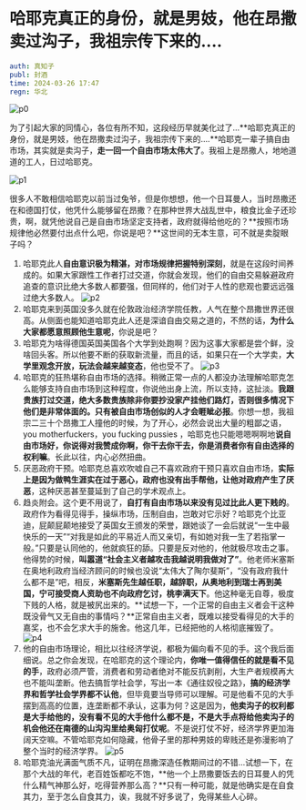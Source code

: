 # 哈耶克真正的身份，就是男妓，他在昂撒卖过沟子，我祖宗传下来的....

~~~~ yml
auth: 真知子
publ: 封酒
time: 2024-03-26 17:47
regn: 华北
~~~~

![p0](./p0-mmexport59e04ea00eed48b5ddba91aaa4a4a59b_1716689191275.jpeg)

为了引起大家的同情心，各位有所不知，这段经历早就美化过了...**哈耶克真正的身份，就是男妓，他在昂撒卖过沟子，我祖宗传下来的....**哈耶克一辈子搞自由市场，其实就是卖沟子，**走一回一个自由市场太伟大了**。我祖上是昂撒人，地地道道的工人，日过哈耶克。

![p1](./p1-mmexportfacb29173227aa59bedf860f8e600743_1716689194768.jpeg)

很多人不敢相信哈耶克以前当过兔爷，但是你想想，他一个日耳曼人，当时昂撒还在和德国打仗，他凭什么能够留在昂撒？在那种世界大战乱世中，粮食比金子还珍贵，啊，就凭他说自己是自由市场坚定支持者，政府就得给他吃的？**按照市场规律他必然要付出点什么吧，你说是吧？**这世间的无本生意，可不就是卖腚眼子吗？

1. 哈耶克此人**自由意识极为精湛，对市场规律把握特别深刻**，就是在这段时间养成的。如果大家跟性工作者打过交道，你就会发现，他们的自由交易躲避政府追查的意识比绝大多数人都要强，但同样的，他们对于人性的悲观也要远远强过绝大多数人。 ![p2](./p2-mmexportcadb07acf2abf3191a8037b02a54c0fd_1716689197426.webp)
2. 哈耶克来到英国没多久就在伦敦政治经济学院任教，人气在整个昂撒世界还很高。从侧面也能知道哈耶克此人还是深谙自由交易之道的，不然的话，**为什么大家都愿意照顾他生意呢**，你说是吧？
3. 哈耶克为啥得德国英国美国各个大学到处跑啊？因为这事大家都是尝个鲜，没啥回头客。所以他要不断的获取新流量，而且的话，如果只在一个大学卖，**大学里观念开放，玩法会越来越变态**，他也受不了。 ![p3](./p3-mmexportdf8b9ccd140f2b0313b3c97171b5c173_1716689199795.webp)
4. 哈耶克的狂热堪称自由市场的选择。稍微正常一点的人都没办法理解哈耶克怎么能够支持自由市场到这种程度，你说他出身上流，所以支持，这扯淡。**我跟贵族打过交道，绝大多数贵族除非你要抄没家产挂他们路灯，否则很多情况下他们是非常体面的。只有被自由市场创似的人才会睚眦必报**。你想一想，我祖宗二三十个昂撒工人撞他的时候，为了开心，必然会说出大量的粗鄙之语， you motherfuckers，you fucking pussies ，哈耶克也只能嗯嗯啊啊地**说自由市场好，你说得对我赞成你啊，你干去你干去，你是消费者你有自由选择的权利嘛**。长此以往，内心必然扭曲。
5. 厌恶政府干预。哈耶克总喜欢吹嘘自己不喜欢政府干预只喜欢自由市场，**实际上是因为做鸭生涯实在过于恶心，政府也没有出手帮他，让他对政府产生了厌恶**，这种厌恶甚至蔓延到了自己的学术观点上。
6. 趋炎附会。这个更不用说了，**自打有自由市场以来没有见过比此人更下贱的**。政府作为看得见得手，操纵市场，压制自由，岂敢对它示好？哈耶克个比亚迪，屁颠屁颠地接受了英国女王颁发的荣誉，跟她谈了一会后就说“一生中最快乐的一天”“对我是如此的平易近人而又亲切，有如她对我一生了若指掌一般。”只要是认同他的，他就疯狂的舔。只要是反对他的，他就极尽攻击之事。他得势的时候，**叫嚣道“社会主义者越攻击我越说明我做对了”**。他老师米塞斯在奥地利政府当经济顾问的时候也没说“太伟大了陶尔斐斯”，“没有政府我什么都不是”吧，相反，**米塞斯先生越任职，越辞职，从奥地利到瑞士再到美国，宁可接受商人资助也不向政府乞讨，桃李满天下**。他这种毫无自尊，极度下贱的人格，就是被尻出来的。**试想一下，一个正常的自由主义者会干这种既没骨气又无自由的事情吗？**正常自由主义者，既难以接受看得见的大手的嘉奖，也不会乞求大手的施舍。他这几年，已经把他的人格彻底摧毁了。 ![p4](./p4-mmexportd10c1c46801abd330a3cf7e4866b6800_1716689204050.webp)
7. 他的自由市场理论，相比以往经济学说，都极为偏向看不见的手。这个我后面细说。总之你会发现，在哈耶克的这个理论内，**你唯一值得信任的就是看不见的手**，政府必须严管，消费者和劳动者绝对不能反抗剥削，大生产者规模再大也不能叫垄断。他去搞哲学社会学，写出一本《通往奴役之路》，**搞的经济学界和哲学社会学界都不认他**，但毕竟要当导师可以理解。可是他看不见的大手摆到高高的位置，连垄断都不承认，这事为何？这是因为，**他卖沟子的权利都是大手给他的，没有看不见的大手他什么都不是，不是大手点将给他卖沟子的机会他还在南德的山沟沟里给奥匈打仗呢**。不是说打仗不好，经济学界更加海阔天空嘛。不管哈耶克如何隐藏，他骨子里的那种男妓的卑贱还是弥漫影响了整个当时的经济学界。 ![p5](./p5-mmexportbad8cbc63f06e0a25c68473ca5dc80e9_1716689206635.webp)
8. 哈耶克油光满面气质不凡，证明在昂撒深造任教期间过的不错...试想一下，在那个大战的年代，老百姓饭都吃不饱，**他一个上昂撒要饭去的日耳曼人的凭什么精气神那么好，吃得营养那么高？**只有一种可能，就是他确实是在自食其力，至于怎么自食其力，诶，我就不好多说了，免得某些人心碎。


